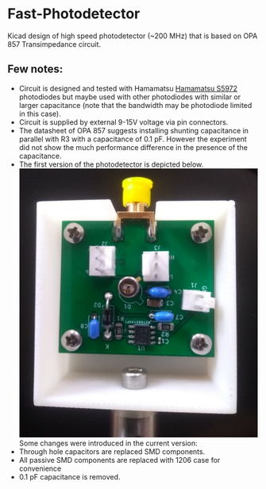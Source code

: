 # Fast-Photodetector
Kicad design of high speed photodetector (~200 MHz) that is based on OPA 857 Transimpedance circuit. 
## Few notes:
- Circuit is designed and tested with Hamamatsu [Hamamatsu S5972](https://www.hamamatsu.com/eu/en/product/type/S5972/index.html) photodiodes  but maybe used with other photodiodes with similar or larger capacitance (note that the bandwidth may be photodiode limited in this case). 
- Circuit is supplied by external 9-15V voltage via pin connectors. 
- The datasheet of OPA 857 suggests installing shunting capacitance in parallel with R3 with a capacitance of 0.1 pF. 
However the experiment did not show the much performance difference in the presence of the capacitance.
- The first version of the photodetector is depicted below. 
![Assembled Photodetectors](Photo.jpg)
Some changes were introduced in the current version:
- Through hole capacitors are replaced SMD components.
- All passive SMD components are replaced with 1206 case for convenience
- 0.1 pF capacitance is removed.
